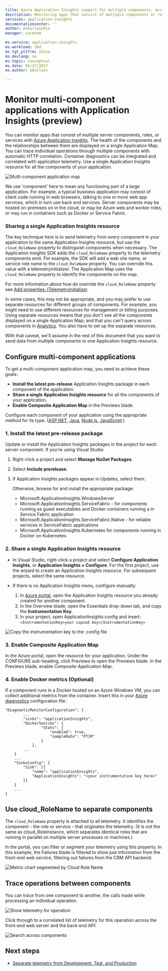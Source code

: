```yaml
---
title: Azure Application Insights support for multiple components, microservices, and containers | Microsoft Docs
description: Monitoring apps that consist of multiple components or roles for performance and usage.
services: application-insights
documentationcenter: ''
author: mrbullwinkle
manager: carmonm

ms.service: application-insights
ms.workload: tbd
ms.tgt_pltfrm: ibiza
ms.devlang: na
ms.topic: conceptual
ms.date: 05/17/2017
ms.author: mbullwin

---
```

# Monitor multi-component applications with Application Insights (preview)

You can monitor apps that consist of multiple server components, roles, or services with [Azure Application Insights](app-insights-overview.md). The health of the components and the relationships between them are displayed on a single Application Map. You can trace individual operations through multiple components with automatic HTTP correlation. Container diagnostics can be integrated and correlated with application telemetry. Use a single Application Insights resource for all the components of your application. 

![Multi-component application map](./media/app-insights-monitor-multi-role-apps/app-map.png)

We use 'component' here to mean any functioning part of a large application. For example, a typical business application may consist of client code running in web browsers, talking to one or more web app services, which in turn use back end services. Server components may be hosted on-premises on in the cloud, or may be Azure web and worker roles, or may run in containers such as Docker or Service Fabric. 

### Sharing a single Application Insights resource 

The key technique here is to send telemetry from every component in your application to the same Application Insights resource, but use the `cloud_RoleName` property to distinguish components when necessary. The Application Insights SDK adds the `cloud_RoleName` property to the telemetry components emit. For example, the SDK will add a web site name, or service role name to the `cloud_RoleName` property. You can override this value with a telemetryinitializer. The Application Map uses the `cloud_RoleName` property to identify the components on the map.

For more information about how do override the `cloud_RoleName` property see [Add properties: ITelemetryInitializer](app-insights-api-filtering-sampling.md#add-properties-itelemetryinitializer).  

In some cases, this may not be appropriate, and you may prefer to use separate resources for different groups of components. For example, you might need to use different resources for management or billing purposes. Using separate resources means that you don't see all the components displayed on a single Application Map; and that you can't query across components in [Analytics](app-insights-analytics.md). You also have to set up the separate resources.

With that caveat, we'll assume in the rest of this document that you want to send data from multiple components to one Application Insights resource.

## Configure multi-component applications

To get a multi-component application map, you need to achieve these goals:

* **Install the latest pre-release** Application Insights package in each component of the application. 
* **Share a single Application Insights resource** for all the components of your application.
* **Enable Composite Application Map** in the Previews blade.

Configure each component of your application using the appropriate method for its type. ([ASP.NET](app-insights-asp-net.md), [Java](app-insights-java-get-started.md), [Node.js](app-insights-nodejs.md), [JavaScript](app-insights-javascript.md).)

### 1. Install the latest pre-release package

Update or install the Application Insights packages in the project for each server component. If you're using Visual Studio:

1. Right-click a project and select **Manage NuGet Packages**. 
2. Select **Include prerelease**.
3. If Application Insights packages appear in Updates, select them. 

    Otherwise, browse for and install the appropriate package:
    
    * Microsoft.ApplicationInsights.WindowsServer
    * Microsoft.ApplicationInsights.ServiceFabric - for components running as guest executables and Docker containers running a in Service Fabric application
    * Microsoft.ApplicationInsights.ServiceFabric.Native - for reliable services in ServiceFabric applications
    * Microsoft.ApplicationInsights.Kubernetes for components running in Docker on Kubernetes

### 2. Share a single Application Insights resource

* In Visual Studio, right-click a project and select **Configure Application Insights**, or **Application Insights > Configure**. For the first project, use the wizard to create an Application Insights resource. For subsequent projects, select the same resource.
* If there is no Application Insights menu, configure manually:

   1. In [Azure portal](https://portal,azure.com), open the Application Insights resource you already created for another component.
   2. In the Overview blade, open the Essentials drop-down tab, and copy the **Instrumentation Key.**
   3. In your project, open ApplicationInsights.config and insert: `<InstrumentationKey>your copied key</InstrumentationKey>`

![Copy the instrumentation key to the .config file](./media/app-insights-monitor-multi-role-apps/copy-instrumentation-key.png)


### 3. Enable Composite Application Map

In the Azure portal, open the resource for your application. Under the CONFIGURE sub-heading, click Previews to open the Previews blade. In the Previews blade, enable *Composite Application Map*.

### 4. Enable Docker metrics (Optional) 

If a component runs in a Docker hosted on an Azure Windows VM, you can collect additional metrics from the container. Insert this in your [Azure diagnostics](../monitoring-and-diagnostics/azure-diagnostics.md) configuration file:

```
"DiagnosticMonitorConfiguration": {
        ...
        "sinks": "applicationInsights",
        "DockerSources": {
                "Stats": {
                    "enabled": true,
                    "sampleRate": "PT1M"
                }
            },
        ...
    }
    ...   
    "SinksConfig": {
        "Sink": [{
            "name": "applicationInsights",
            "ApplicationInsights": "<your instrumentation key here>"
        }]
    }
    ...
}

```

## Use cloud_RoleName to separate components

The `cloud_RoleName` property is attached to all telemetry. It identifies the component - the role or service - that originates the telemetry. (It is not the same as cloud_RoleInstance, which separates identical roles that are running in parallel on multiple server processes or machines.)

In the portal, you can filter or segment your telemetry using this property. In this example, the Failures blade is filtered to show just information from the front-end web service, filtering out failures from the CRM API backend:

![Metric chart segmented by Cloud Role Name](./media/app-insights-monitor-multi-role-apps/cloud-role-name.png)

## Trace operations between components

You can trace from one component to another, the calls made while processing an individual operation.


![Show telemetry for operation](./media/app-insights-monitor-multi-role-apps/show-telemetry-for-operation.png)

Click through to a correlated list of telemetry for this operation across the front-end web server and the back-end API:

![Search across components](./media/app-insights-monitor-multi-role-apps/search-across-components.png)


## Next steps

* [Separate telemetry from Development, Test, and Production](app-insights-separate-resources.md)
